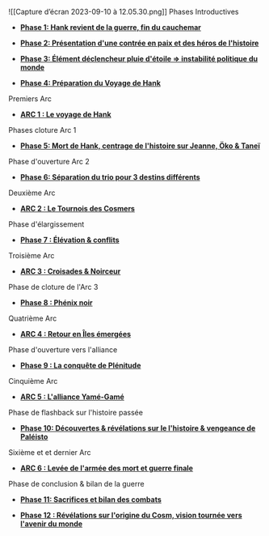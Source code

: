 ![[Capture d’écran 2023-09-10 à 12.05.30.png]]
Phases Introductives

- **[Phase 1: Hank revient de la guerre, fin du cauchemar](evernote:///view/53504706/s328/81db2db3-ef2c-5a0a-984b-2ca1cc368f70/c1d27fd2-520b-47fb-9696-5f66833786a5/)**
    
- **[Phase 2: Présentation d'une contrée en paix et des héros de l'histoire](evernote:///view/53504706/s328/2eff0f9d-ebba-3aa3-067e-99f8eae88373/c1d27fd2-520b-47fb-9696-5f66833786a5/)**
    
- **[Phase 3: Élément déclencheur pluie d'étoile => instabilité politique du monde](evernote:///view/53504706/s328/3284a1fe-6257-9dd5-7b18-ba44bab18f6e/c1d27fd2-520b-47fb-9696-5f66833786a5/)**
    
- **[Phase 4: Préparation du Voyage de Hank](evernote:///view/53504706/s328/80ae6884-bef8-3ba5-eebb-8a739e4c5798/c1d27fd2-520b-47fb-9696-5f66833786a5/)**
    

Premiers Arc

- **[ARC 1 : Le voyage de Hank](evernote:///view/53504706/s328/51f78d69-7d4e-19de-8128-29583416d1c8/c1d27fd2-520b-47fb-9696-5f66833786a5/)**
    

Phases cloture Arc 1

- **[Phase 5: Mort de Hank, centrage de l'histoire sur Jeanne, Öko & Taneï](evernote:///view/53504706/s328/4715dd70-fb58-0df0-03b6-ddb66b38b889/c1d27fd2-520b-47fb-9696-5f66833786a5/)**
    

Phase d'ouverture Arc 2

- **[Phase 6: Séparation du trio pour 3 destins différents](evernote:///view/53504706/s328/0481b241-4c75-c792-9220-28df716f19ca/c1d27fd2-520b-47fb-9696-5f66833786a5/)**
    

Deuxième Arc

- **[ARC 2 : Le Tournois des Cosmers](evernote:///view/53504706/s328/1210ad57-8041-4594-b912-26520c72f7fd/c1d27fd2-520b-47fb-9696-5f66833786a5/)**
    

Phase d'élargissement

- **[Phase 7 : Élévation & conflits](evernote:///view/53504706/s328/b35cfaef-83ba-4080-ca9d-01f7cb7c449d/c1d27fd2-520b-47fb-9696-5f66833786a5/)**
    

Troisième Arc

- **[ARC 3 : Croisades & Noirceur](evernote:///view/53504706/s328/4499134c-5232-42e7-bfaf-870d0ac4bac1/c1d27fd2-520b-47fb-9696-5f66833786a5/)**
    

Phase de cloture de l'Arc 3

- **[Phase 8 : Phénix noir](evernote:///view/53504706/s328/a689e28a-bdf1-5a10-5716-b16559b8e949/c1d27fd2-520b-47fb-9696-5f66833786a5/)**
    

Quatrième Arc

- **[ARC 4 : Retour en Îles émergées](evernote:///view/53504706/s328/5cd91af4-0a4a-2c7c-9259-995f8d7de301/c1d27fd2-520b-47fb-9696-5f66833786a5/)**
    

Phase d'ouverture vers l'alliance

- **[Phase 9 : La conquête de Plénitude](evernote:///view/53504706/s328/12501f10-1c28-2db1-442c-135020427d64/c1d27fd2-520b-47fb-9696-5f66833786a5/)**
    

Cinquième Arc

- **[ARC 5 : L'alliance Yamé-Gamé](evernote:///view/53504706/s328/2bad498d-f52d-e354-db36-7f97cc29cb46/c1d27fd2-520b-47fb-9696-5f66833786a5/)**
    

Phase de flashback sur l'histoire passée

- **[Phase 10: Découvertes & révélations sur le l'histoire & vengeance de Paléisto](evernote:///view/53504706/s328/0e1d5442-b9f8-ba18-e82d-830a15f582f9/c1d27fd2-520b-47fb-9696-5f66833786a5/)**
    

Sixième et et dernier Arc

- **[ARC 6 : Levée de l'armée des mort et guerre finale](evernote:///view/53504706/s328/5464f5e9-7282-a348-255a-0ea989ffd0be/c1d27fd2-520b-47fb-9696-5f66833786a5/)**
    

Phase de conclusion & bilan de la guerre

- **[Phase 11: Sacrifices et bilan des combats](evernote:///view/53504706/s328/befa5fd7-6756-8870-6167-6d37e171c961/c1d27fd2-520b-47fb-9696-5f66833786a5/)**
    
- **[Phase 12 : Révélations sur l'origine du Cosm, vision tournée vers l'avenir du monde](evernote:///view/53504706/s328/ceaafb64-247c-5e45-c0ad-2bdfd709de71/c1d27fd2-520b-47fb-9696-5f66833786a5/)**